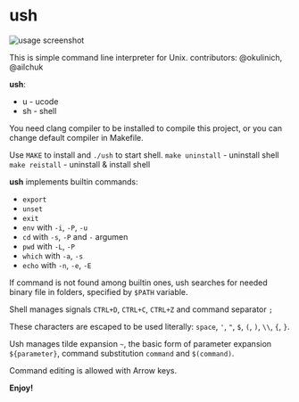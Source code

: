 # ush

![usage screenshot](https://github.com/okulinich/ush/blob/master/ush_usage.png?raw=true)

This is simple command line interpreter for Unix.
       contributors: @okulinich, @ailchuk

   **ush**:
* u - ucode
* sh - shell

You need clang compiler to be installed to compile this 
project, or you can change default compiler in Makefile.

Use `MAKE` to install and `./ush` to start shell.
`make uninstall` - uninstall shell
`make reistall` - uninstall & install shell

**ush** implements builtin commands:
- `export`
- `unset`
- `exit`
- `env` with `-i`, `-P`, `-u`
- `cd`  with `-s`, `-P`  and `-` argumen
- `pwd` with `-L`, `-P`
- `which` with `-a`, `-s`
- `echo` with `-n`, `-e`, `-E`

If command is not found among builtin ones, ush searches for
needed binary file in folders, specified by `$PATH` variable.

Shell manages signals `CTRL+D`, `CTRL+C`, `CTRL+Z`
and command separator `;`

These characters are escaped to be used literally:
`space`, `'`, `"`, `$`, `(`, `)`, `\\`, `{`, `}`.

Ush manages tilde expansion `~`, the basic form of parameter 
expansion `${parameter}`, command substitution ``command`` and `$(command)`.

Command editing is allowed with Arrow keys.

**Enjoy!**
